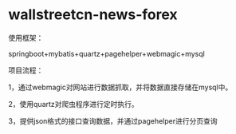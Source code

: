 # wallstreetcn-news-forex

使用框架：

springboot+mybatis+quartz+pagehelper+webmagic+mysql


项目流程：

1，通过webmagic对网站进行数据抓取，并将数据直接存储在mysql中。

2，使用quartz对爬虫程序进行定时执行。

3，提供json格式的接口查询数据，并通过pagehelper进行分页查询


